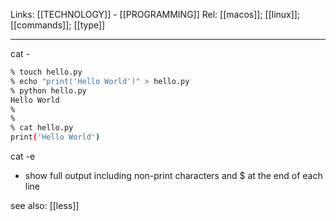 Links: [[TECHNOLOGY]] - [[PROGRAMMING]]
Rel: [[macos]]; [[linux]]; [[commands]]; [[type]]

--- 
cat - 

```sh
% touch hello.py
% echo "print('Hello World')" > hello.py
% python hello.py
Hello World
% 
% 
% cat hello.py
print('Hello World')
```

cat -e 
- show full output including non-print characters and \$ at the end of each line

see also: [[less]]
